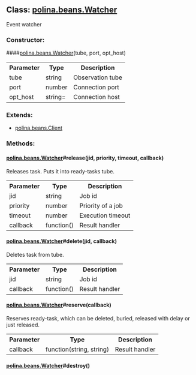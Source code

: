 ## **Class: <a href="https://github.com/LiveTex/Node-Polina/tree/master/docs/Node-Polina/polina/namespaces/polina.beans/polina.beans.Watcher.md">polina.beans.Watcher</a>**

 Event watcher  


### **Constructor:**
####<a href="https://github.com/LiveTex/Node-Polina/tree/master/docs/Node-Polina/polina/namespaces/polina.beans/polina.beans.Watcher.md">polina.beans.Watcher</a>(tube, port, opt_host)

<table>
  <tr>
    <th>Parameter</th><th>Type</th><th>Description</th>
  </tr>
  
  <tr>
    <td>tube</td><td>string</td><td>Observation tube</td>
  </tr>
  
  <tr>
    <td>port</td><td>number</td><td>Connection port</td>
  </tr>
  
  <tr>
    <td>opt_host</td><td>string=</td><td>Connection host</td>
  </tr>
  
</table>





### **Extends:**

* <a href="https://github.com/LiveTex/Node-Polina/tree/master/docs/Node-Polina/polina/namespaces/polina.beans/polina.beans.Client.md">polina.beans.Client</a>






### **Methods:**



#### <a href="https://github.com/LiveTex/Node-Polina/tree/master/docs/Node-Polina/polina/namespaces/polina.beans/polina.beans.Watcher.md">polina.beans.Watcher</a>#release(jid, priority, timeout, callback)

 Releases task. Puts it into ready-tasks tube.  



<table>
  <tr>
    <th>Parameter</th><th>Type</th><th>Description</th>
  </tr>
  
  <tr>
    <td>jid</td><td>string</td><td>Job id</td>
  </tr>
  
  <tr>
    <td>priority</td><td>number</td><td>Priority of a job</td>
  </tr>
  
  <tr>
    <td>timeout</td><td>number</td><td>Execution timeout</td>
  </tr>
  
  <tr>
    <td>callback</td><td>function()</td><td>Result handler</td>
  </tr>
  
</table>





#### <a href="https://github.com/LiveTex/Node-Polina/tree/master/docs/Node-Polina/polina/namespaces/polina.beans/polina.beans.Watcher.md">polina.beans.Watcher</a>#delete(jid, callback)

 Deletes task from tube.  



<table>
  <tr>
    <th>Parameter</th><th>Type</th><th>Description</th>
  </tr>
  
  <tr>
    <td>jid</td><td>string</td><td>Job id</td>
  </tr>
  
  <tr>
    <td>callback</td><td>function()</td><td>Result handler</td>
  </tr>
  
</table>





#### <a href="https://github.com/LiveTex/Node-Polina/tree/master/docs/Node-Polina/polina/namespaces/polina.beans/polina.beans.Watcher.md">polina.beans.Watcher</a>#reserve(callback)

 Reserves ready-task, which can be deleted, buried, released with delay or just released.  



<table>
  <tr>
    <th>Parameter</th><th>Type</th><th>Description</th>
  </tr>
  
  <tr>
    <td>callback</td><td>function(string, string)</td><td>Result handler</td>
  </tr>
  
</table>





#### <a href="https://github.com/LiveTex/Node-Polina/tree/master/docs/Node-Polina/polina/namespaces/polina.beans/polina.beans.Watcher.md">polina.beans.Watcher</a>#destroy()

 






